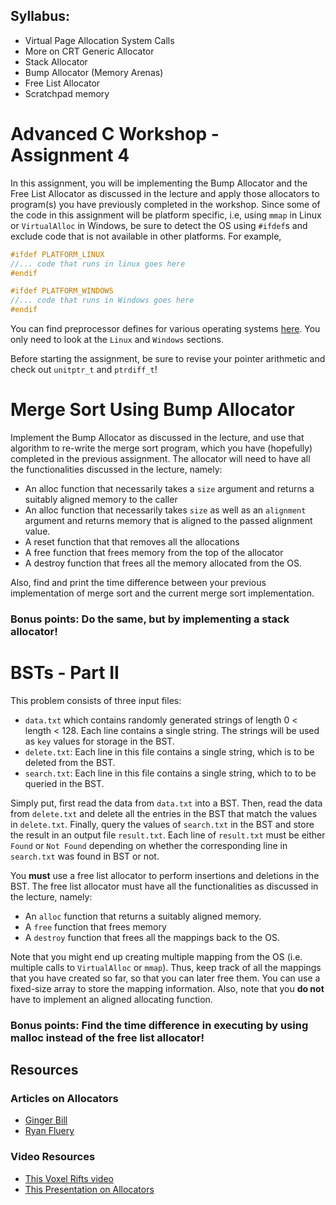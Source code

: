
## Syllabus:
* Virtual Page Allocation System Calls
* More on CRT Generic Allocator
* Stack Allocator
* Bump Allocator (Memory Arenas)
* Free List Allocator
* Scratchpad memory

# Advanced C Workshop - Assignment 4

In this assignment, you will be implementing the Bump Allocator and the Free List Allocator as discussed in the 
lecture and apply those allocators to program(s) you have previously completed in the workshop. 
Since some of the code in this assignment will be platform specific, i.e, using `mmap` in Linux or 
`VirtualAlloc` in Windows, be sure to detect the OS using `#ifdef`s and exclude code that is not available in 
other platforms. For example,

```C
#ifdef PLATFORM_LINUX 
//... code that runs in linux goes here
#endif

#ifdef PLATFORM_WINDOWS
//... code that runs in Windows goes here
#endif
``` 
You can find preprocessor defines for various operating systems [here](https://sourceforge.net/p/predef/wiki/OperatingSystems/).
You only need to look at the `Linux` and `Windows` sections.

Before starting the assignment, be sure to revise your pointer arithmetic and check out `unitptr_t` and `ptrdiff_t`!

# Merge Sort Using Bump Allocator
Implement the Bump Allocator as discussed in the lecture, and use that algorithm to re-write the merge sort
program, which you have (hopefully) completed in the previous assignment. The allocator will need to have all 
the functionalities discussed in the lecture, namely:

* An alloc function that necessarily takes a `size` argument and returns a suitably aligned memory to the caller
* An alloc function that necessarily takes `size` as well as an `alignment` argument and returns memory that is aligned to the
  passed alignment value.
* A reset function that that removes all the allocations
* A free function that frees memory from the top of the allocator
* A destroy function that frees all the memory allocated from the OS.

Also, find and print the time difference between your previous implementation of merge sort and the current merge sort implementation.

### Bonus points: Do the same, but by implementing a stack allocator!

# BSTs - Part II
This problem consists of three input files:
* `data.txt` which contains randomly generated strings of length 0 < length < 128. Each line contains a single string. The strings will be used as `key` values for storage in the BST.
* `delete.txt`: Each line in this file contains a single string, which is to be deleted from the BST.
* `search.txt`: Each line in this file contains a single string, which to to be queried in the BST.

Simply put, first read the data from `data.txt` into a BST. Then, read the data from `delete.txt` and delete all the entries in the
BST that match the values in `delete.txt`. Finally, query the values of `search.txt` in the BST and store the result in an 
output file `result.txt`. Each line of `result.txt` must be either `Found` or `Not Found` depending on whether the 
corresponding line in `search.txt` was found in BST or not.

You **must** use a free list allocator to perform insertions and deletions in the BST. The free list allocator must have all
the functionalities as discussed in the lecture, namely:
* An `alloc` function that returns a suitably aligned memory.
* A `free` function that frees memory
* A `destroy` function that frees all the mappings back to the OS.

Note that you might end up creating multiple mapping from the OS (i.e. multiple calls to `VirtualAlloc` or `mmap`). Thus, keep track of 
all the mappings that you have created so far, so that you can later free them. You can use a fixed-size array to store the mapping information. Also, note that you **do not** have to implement an aligned allocating function.

### Bonus points: Find the time difference in executing by using malloc instead of the free list allocator!


## Resources

### Articles on Allocators
- [Ginger Bill](https://www.gingerbill.org/series/memory-allocation-strategies/)
- [Ryan Fluery](https://www.rfleury.com/p/untangling-lifetimes-the-arena-allocator)

### Video Resources
- [This Voxel Rifts video](https://www.youtube.com/watch?v=3IAlJSIjvH0)
- [This Presentation on Allocators](https://www.youtube.com/watch?v=vHWiDx_l4V0)
